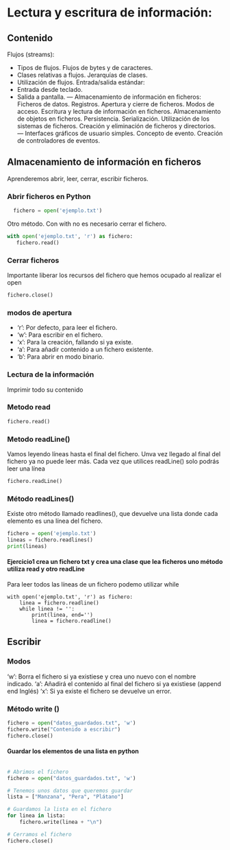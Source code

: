 # Lectura y escritura de información:

## Contenido
Flujos (streams):
 * Tipos de flujos. Flujos de bytes y de caracteres.
 * Clases relativas a flujos. Jerarquías de clases.
 * Utilización de flujos.
Entrada/salida estándar:
 * Entrada desde teclado.
 * Salida a pantalla.
— Almacenamiento de información en ficheros:
 Ficheros de datos. Registros.
 Apertura y cierre de ficheros. Modos de acceso.
 Escritura y lectura de información en ficheros.
 Almacenamiento de objetos en ficheros. Persistencia. Serialización.
 Utilización de los sistemas de ficheros.
 Creación y eliminación de ficheros y directorios.
— Interfaces gráficos de usuario simples. Concepto de evento. Creación de controladores de eventos.

## Almacenamiento de información en ficheros

Aprenderemos abrir, leer, cerrar, escribir ficheros.

### Abrir ficheros en Python

```python
  fichero = open('ejemplo.txt')
```
Otro método.
Con with no es necesario cerrar el fichero.

```python
with open('ejemplo.txt', 'r') as fichero:
   fichero.read()
```

### Cerrar ficheros

Importante liberar los recursos del fichero que hemos ocupado al realizar el open

```python
fichero.close()
```


### modos de apertura

* ‘r’: Por defecto, para leer el fichero.
* ‘w’: Para escribir en el fichero.
* ‘x’: Para la creación, fallando si ya existe.
* ‘a’: Para añadir contenido a un fichero existente.
* ‘b’: Para abrir en modo binario.


### Lectura de la información

Imprimir todo su contenido
### Metodo read

``` python
fichero.read()
```

### Metodo readLine()

Vamos leyendo líneas hasta el final del fichero. Unva vez llegado al final del fichero ya no puede leer más.
Cada vez que utilices readLine() solo podrás leer una línea


```python
fichero.readLine()
```

### Método readLines()

Existe otro método llamado readlines(), que devuelve una lista donde cada elemento es una línea del fichero.

```python
fichero = open('ejemplo.txt')
lineas = fichero.readlines()
print(lineas)
```


#### Ejercicio1 crea un fichero txt y crea una clase que lea ficheros uno método utiliza read y otro readLine

Para leer todos las líneas de un fichero podemo utilizar while

```
with open('ejemplo.txt', 'r') as fichero:
    linea = fichero.readline()
    while linea != '':
        print(linea, end='')
        linea = fichero.readline()
```

## Escribir

### Modos
‘w’: Borra el fichero si ya existiese y crea uno nuevo con el nombre indicado.
‘a’: Añadirá el contenido al final del fichero si ya existiese (append end Inglés)
‘x’: Si ya existe el fichero se devuelve un error.


### Método write ()

```python
fichero = open("datos_guardados.txt", 'w')
fichero.write("Contenido a escribir")
fichero.close()
```

#### Guardar los elementos de una lista en python

```python

# Abrimos el fichero
fichero = open("datos_guardados.txt", 'w')

# Tenemos unos datos que queremos guardar
lista = ["Manzana", "Pera", "Plátano"]

# Guardamos la lista en el fichero
for linea in lista:
    fichero.write(linea + "\n")

# Cerramos el fichero
fichero.close()
```


